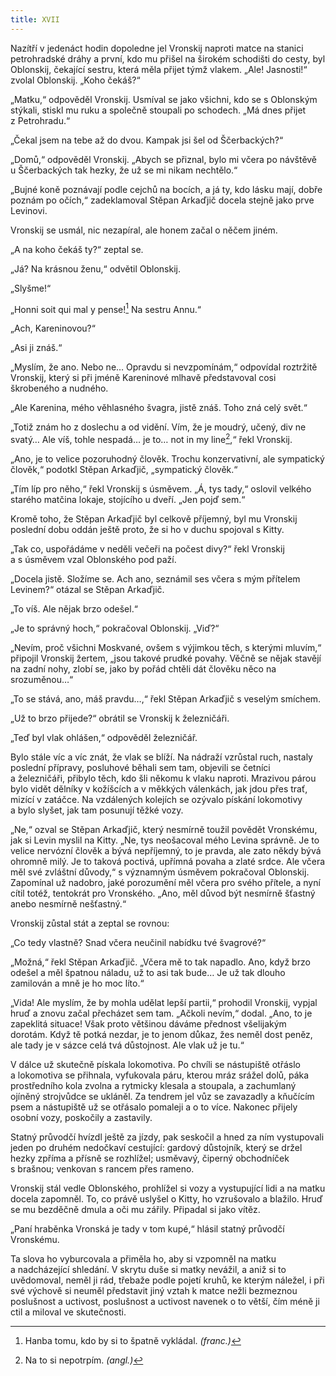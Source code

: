 ```yaml
---
title: XVII
---
```


Nazítří v jedenáct hodin dopoledne jel Vronskij naproti matce na stanici petrohradské dráhy a první, kdo mu přišel na širokém schodišti do cesty, byl Oblonskij, čekající sestru, která měla přijet týmž vlakem. „Ale! Jasnosti!“ zvolal Oblonskij. „Koho čekáš?“

„Matku,“ odpověděl Vronskij. Usmíval se jako všichni, kdo se s Oblonským stýkali, stiskl mu ruku a společně stoupali po schodech. „Má dnes přijet z Petrohradu.“

„Čekal jsem na tebe až do dvou. Kampak jsi šel od Ščerbackých?“

„Domů,“ odpověděl Vronskij. „Abych se přiznal, bylo mi včera po návštěvě u Ščerbackých tak hezky, že už se mi nikam nechtělo.“

„Bujné koně poznávají podle cejchů na bocích, a já ty, kdo lásku mají, dobře poznám po očích,“ zadeklamoval Stěpan Arkaďjič docela stejně jako prve Levinovi.

Vronskij se usmál, nic nezapíral, ale honem začal o něčem jiném.

„A na koho čekáš ty?“ zeptal se.

„Já? Na krásnou ženu,“ odvětil Oblonskij.

„Slyšme!“

„Honni soit qui mal y pense![^10] Na sestru Annu.“

„Ach, Kareninovou?“

„Asi ji znáš.“

„Myslím, že ano. Nebo ne… Opravdu si nevzpomínám,“ odpovídal roztržitě Vronskij, který si při jméně Kareninové mlhavě představoval cosi škrobeného a nudného.

„Ale Karenina, mého věhlasného švagra, jistě znáš. Toho zná celý svět.“

„Totiž znám ho z doslechu a od vidění. Vím, že je moudrý, učený, div ne svatý… Ale víš, tohle nespadá… je to… not in my line[^11],“ řekl Vronskij.

„Ano, je to velice pozoruhodný člověk. Trochu konzervativní, ale sympatický člověk,“ podotkl Stěpan Arkaďjič, „sympatický člověk.“

„Tím líp pro něho,“ řekl Vronskij s úsměvem. „Á, tys tady,“ oslovil velkého starého matčina lokaje, stojícího u dveří. „Jen pojď sem.“

Kromě toho, že Stěpan Arkaďjič byl celkově příjemný, byl mu Vronskij poslední dobu oddán ještě proto, že si ho v duchu spojoval s Kitty.

„Tak co, uspořádáme v neděli večeři na počest divy?“ řekl Vronskij a s úsměvem vzal Oblonského pod paží.

„Docela jistě. Složíme se. Ach ano, seznámil ses včera s mým přítelem Levinem?“ otázal se Stěpan Arkaďjič.

„To víš. Ale nějak brzo odešel.“

„Je to správný hoch,“ pokračoval Oblonskij. „Viď?“

„Nevím, proč všichni Moskvané, ovšem s výjimkou těch, s kterými mluvím,“ připojil Vronskij žertem, „jsou takové prudké povahy. Věčně se nějak stavějí na zadní nohy, zlobí se, jako by pořád chtěli dát člověku něco na srozuměnou…“

„To se stává, ano, máš pravdu…,“ řekl Stěpan Arkaďjič s veselým smíchem.

„Už to brzo přijede?“ obrátil se Vronskij k železničáři.

„Teď byl vlak ohlášen,“ odpověděl železničář.

Bylo stále víc a víc znát, že vlak se blíží. Na nádraží vzrůstal ruch, nastaly poslední přípravy, posluhové běhali sem tam, objevili se četníci a železničáři, přibylo těch, kdo šli někomu k vlaku naproti. Mrazivou párou bylo vidět dělníky v kožíšcích a v měkkých válenkách, jak jdou přes trať, mizící v zatáčce. Na vzdálených kolejích se ozývalo pískání lokomotivy a bylo slyšet, jak tam posunují těžké vozy.

„Ne,“ ozval se Stěpan Arkaďjič, který nesmírně toužil povědět Vronskému, jak si Levin myslil na Kitty. „Ne, tys neošacoval mého Levina správně. Je to velice nervózní člověk a bývá nepříjemný, to je pravda, ale zato někdy bývá ohromně milý. Je to taková poctivá, upřímná povaha a zlaté srdce. Ale včera měl své zvláštní důvody,“ s významným úsměvem pokračoval Oblonskij. Zapomínal už nadobro, jaké porozumění měl včera pro svého přítele, a nyní cítil totéž, tentokrát pro Vronského. „Ano, měl důvod být nesmírně šťastný anebo nesmírně nešťastný.“

Vronskij zůstal stát a zeptal se rovnou:

„Co tedy vlastně? Snad včera neučinil nabídku tvé švagrové?“

„Možná,“ řekl Stěpan Arkaďjič. „Včera mě to tak napadlo. Ano, když brzo odešel a měl špatnou náladu, už to asi tak bude… Je už tak dlouho zamilován a mně je ho moc líto.“

„Vida! Ale myslím, že by mohla udělat lepší partii,“ prohodil Vronskij, vypjal hruď a znovu začal přecházet sem tam. „Ačkoli nevím,“ dodal. „Ano, to je zapeklitá situace! Však proto většinou dáváme přednost všelijakým dorotám. Když tě potká nezdar, je to jenom důkaz, žes neměl dost peněz, ale tady je v sázce celá tvá důstojnost. Ale vlak už je tu.“

V dálce už skutečně pískala lokomotiva. Po chvíli se nástupiště otřáslo a lokomotiva se přihnala, vyfukovala páru, kterou mráz srážel dolů, páka prostředního kola zvolna a rytmicky klesala a stoupala, a zachumlaný ojíněný strojvůdce se ukláněl. Za tendrem jel vůz se zavazadly a kňučícím psem a nástupiště už se otřásalo pomaleji a o to více. Nakonec přijely osobní vozy, poskočily a zastavily.

Statný průvodčí hvízdl ještě za jízdy, pak seskočil a hned za ním vystupovali jeden po druhém nedočkaví cestující: gardový důstojník, který se držel hezky zpříma a přísně se rozhlížel; usměvavý, čiperný obchodníček s brašnou; venkovan s rancem přes rameno.

Vronskij stál vedle Oblonského, prohlížel si vozy a vystupující lidi a na matku docela zapomněl. To, co právě uslyšel o Kitty, ho vzrušovalo a blažilo. Hruď se mu bezděčně dmula a oči mu zářily. Připadal si jako vítěz.

„Paní hraběnka Vronská je tady v tom kupé,“ hlásil statný průvodčí Vronskému.

Ta slova ho vyburcovala a přiměla ho, aby si vzpomněl na matku a nadcházející shledání. V skrytu duše si matky nevážil, a aniž si to uvědomoval, neměl ji rád, třebaže podle pojetí kruhů, ke kterým náležel, i při své výchově si neuměl představit jiný vztah k matce nežli bezmeznou poslušnost a uctivost, poslušnost a uctivost navenek o to větší, čím méně ji ctil a miloval ve skutečnosti.

  

[^10]: Hanba tomu, kdo by si to špatně vykládal. _(franc.)_

[^11]: Na to si nepotrpím. _(angl.)_
